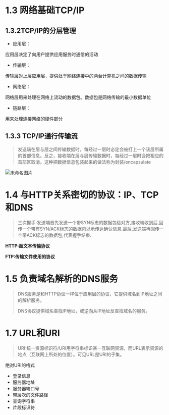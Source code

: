 # 1.3 网络基础TCP/IP

## 1.3.2TCP/IP的分层管理

-  应用层：

应用层决定了向用户提供应用服务时通信的活动

- 传输层：

传输层对上层应用层，提供处于网络连接中的两台计算机之间的数据传输

- 网络层：

网络层用来处理在网络上流动的数据包。数据包是网络传输的最小数据单位

- 链路层：

用来处理连接网络的硬件部分

## 1.3.3 TCP/IP通行传输流

> 发送端在层与层之间传输数据时，每经过一层时必定会被打上一个该层所属的首部信息。反之，接收端在层与层传输数据时，每经过一层时会把相应的首部区取消。这种把数据信息包装起来的做法称为封装/encapsulate

 

![未命名图片](F:\白\桌面文件\note\图解HTTP\未命名图片.png)

# 1.4 与HTTP关系密切的协议：IP、TCP和DNS

> 三次握手:发送端首先发送一个带SYN标志的数据包给对方,接收端收到后,回传一个带有SYN/ACK标志的数据包以示传达确认信息.最后,发送端再回传一个带ACK标志的数据包,代表握手结束.

**HTTP:超文本传输协议**

**FTP:传输文件使用的协议**

# 1.5 负责域名解析的DNS服务

> DNS服务是和HTTP协议一样位于应用层的协议，它提供域名到IP地址之间的解析服务。
>
> DNS协议提供域名查找IP地址，或逆向从IP地址反查找域名的服务。

# 1.7 URL和URI

> URI:统一资源标识符/URI用字符串标识某一互联网资源，而URL表示资源的地点（互联网上所处的位置）。可见URL是URI的子集。

绝对URI的格式

- 登录信息
- 服务器地址
- 服务器端口号
- 带层次的文件路径
- 查询字符串
- 片段标识符
